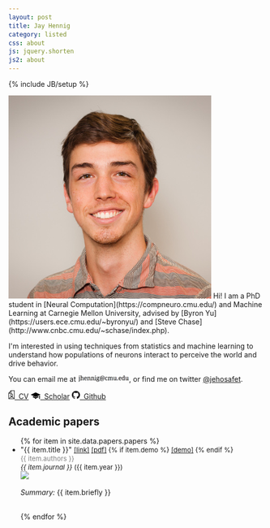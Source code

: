 ```yaml
---
layout: post
title: Jay Hennig
category: listed
css: about
js: jquery.shorten
js2: about
---
```

{% include JB/setup %}
<br>
<!-- <img id="profile" src="assets/images/self.png" style=""/> -->
<img id="profile" src="assets/images/jay-hennig-photo.jpg"/>
Hi! I am a PhD student in [Neural Computation](https://compneuro.cmu.edu/) and Machine Learning at Carnegie Mellon University, advised by [Byron Yu](https://users.ece.cmu.edu/~byronyu/) and [Steve Chase](http://www.cnbc.cmu.edu/~schase/index.php).

I'm interested in using techniques from statistics and machine learning to understand how populations of neurons interact to perceive the world and drive behavior.

You can email me at <img src="/assets/images/email.png" style="width: 20%;"/>, or find me on twitter [@jehosafet](https://twitter.com/jehosafet).

<div id="contact-buttons">
<a href="/assets/pdf/JayHennig-CV.pdf" class="button green"><img src="/assets/images/icons/cv.png" width="12px;">&nbsp;&nbsp;CV</a>
<a href="https://scholar.google.com/citations?user=Tyl65TEAAAAJ&hl=en" class="button green"><img src="/assets/images/icons/scholar.png" width="19px;">&nbsp;&nbsp;Scholar</a>
<a href="https://github.com/mobeets/" class="button green"><img src="/assets/images/icons/github.png" width="16px;">&nbsp;&nbsp;Github</a>
</div>

## Academic papers

<ul class="papers">
{% for item in site.data.papers.papers %}
<!-- <hr> -->
<li class="paper-item"><span class="item-title">"{{ item.title }}"</span> <span style="font-size: small;"><a href="{{ item.url }}">[link]</a> <a href="/assets/pdf/papers/{{ item.image }}.pdf">[pdf]</a> {% if item.demo %} <a href="{{ item.demo }}">[demo]</a> {% endif %} </span><br/>
	<span style="font-size: small; color: gray;">{{ item.authors }}</span><br><span style="font-size: small;"><i>{{ item.journal }}</i> ({{ item.year }})</span><br/>
	<div class="item-content">
		<img src="/assets/images/academic/{{ item.image }}.{{ item.imagetype }}" width="200px" class="item-image">
		<p class="item-brief"><i>Summary:</i> {{ item.briefly }}</p><br/>
		<!-- <p class="item-blurb"><b>Abstract:</b> <span class="item-comments">{{ item.summary }}</span></p> -->
	</div>
	</li>
{% endfor %}
</ul>
